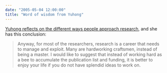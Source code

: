```yaml
---
date: "2005-05-04 12:00:00"
title: "Word of wisdom from Yuhong"
---
```




[Yuhong reflects on the different ways people approach research](https://flydragony.blogspot.com/2005/05/academic-in-old-world-and-new-world.html), and she has this conclusion:

>Anyway, for most of the researchers, research is a career that needs to manage and exploit. Many are hardworking craftsmen, instead of being a master. I would like to suggest that instead of working hard as a bee to accumulate the publication list and funding, it is better to enjoy your life if you do not have splendid ideas to work on.


